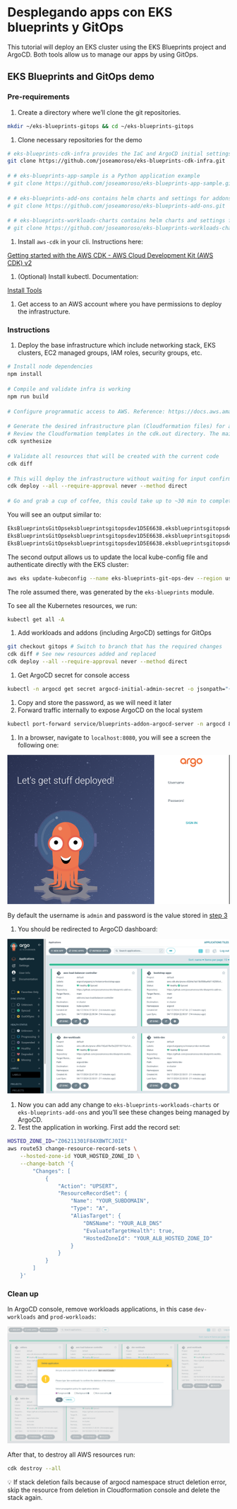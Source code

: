 # Desplegando apps con EKS blueprints y GitOps

This tutorial will deploy an EKS cluster using the EKS Blueprints project and ArgoCD. Both tools allow us to manage our apps by using GitOps.

## EKS Blueprints and GitOps demo

### Pre-requirements

1. Create a directory where we’ll clone the git repositories. 

```bash
mkdir ~/eks-blueprints-gitops && cd ~/eks-blueprints-gitops
```

1. Clone necessary repositories for the demo

```bash
# eks-blueprints-cdk-infra provides the IaC and ArgoCD initial settings
git clone https://github.com/joseamoroso/eks-blueprints-cdk-infra.git

# # eks-blueprints-app-sample is a Python application example  
# git clone https://github.com/joseamoroso/eks-blueprints-app-sample.git

# # eks-blueprints-add-ons contains helm charts and settings for addons
# git clone https://github.com/joseamoroso/eks-blueprints-add-ons.git

# # eks-blueprints-workloads-charts contains helm charts and settings for apps 
# git clone https://github.com/joseamoroso/eks-blueprints-workloads-charts.git
```

1. Install `aws-cdk` in your cli. Instructions here:

[Getting started with the AWS CDK - AWS Cloud Development Kit (AWS CDK) v2](https://docs.aws.amazon.com/cdk/v2/guide/getting_started.html#getting_started_install)

1. (Optional) Install kubectl. Documentation:

[Install Tools](https://kubernetes.io/docs/tasks/tools/)

1. Get access to an AWS account where you have permissions to deploy the infrastructure.

### Instructions

1. Deploy the base infrastructure which include networking stack, EKS clusters, EC2 managed groups, IAM roles, security groups, etc.

```bash
# Install node dependencies
npm install 

# Compile and validate infra is working
npm run build 

# Configure programmatic access to AWS. Reference: https://docs.aws.amazon.com/cdk/v2/guide/getting_started.html#getting_started_auth

# Generate the desired infrastructure plan (Cloudformation files) for all resources that will be created with the current code
# Review the Cloudformation templates in the cdk.out directory. The main template should have a name like EksBlueprintsGitOpsABCD1234.template.json
cdk synthesize 

# Validate all resources that will be created with the current code
cdk diff 

# This will deploy the infrastructure without waiting for input confirmation and skipping the changeset
cdk deploy --all --require-approval never --method direct 

# Go and grab a cup of coffee, this could take up to ~30 min to complete :)
```

You will see an output similar to:

```bash
EksBlueprintsGitOpseksblueprintsgitopsdev1D5E6638.eksblueprintsgitopsdevClusterNameC071968A = eks-blueprints-git-ops-dev
EksBlueprintsGitOpseksblueprintsgitopsdev1D5E6638.eksblueprintsgitopsdevConfigCommand94EDA04B = aws eks update-kubeconfig --name eks-blueprints-git-ops-dev --region us-east-1 --role-arn arn:aws:iam::xxxxxxxxxxx:role/EksBlueprintsGitOpseksblu-eksblueprintsgitopsdevAcc-2tygo8e3AHdL
EksBlueprintsGitOpseksblueprintsgitopsdev1D5E6638.eksblueprintsgitopsdevGetTokenCommand3C3907DD = aws eks get-token --cluster-name eks-blueprints-git-ops-dev --region us-east-1 --role-arn arn:aws:iam::xxxxxxxxxxx:role/EksBlueprintsGitOpseksblu-eksblueprintsgitopsdevAcc-2tygo8e3AHdL
```

The second output allows us to update the local kube-config file and authenticate directly with the EKS cluster:

```bash
aws eks update-kubeconfig --name eks-blueprints-git-ops-dev --region us-east-1 --role-arn arn:aws:iam::xxxxxxxxxxx:role/EksBlueprintsGitOpseksblu-eksblueprintsgitopsdevAcc-2tygo8e3AHdL
```

The role assumed there,  was generated by the `eks-blueprints` module.

To see all the Kubernetes resources, we run:

```bash
kubectl get all -A
```

1. Add workloads and addons (including ArgoCD) settings for GitOps

```bash
git checkout gitops # Switch to branch that has the required changes
cdk diff # See new resources added and replaced
cdk deploy --all --require-approval never --method direct
```

1. Get ArgoCD secret for console access

```bash
kubectl -n argocd get secret argocd-initial-admin-secret -o jsonpath="{.data.password}" | base64 -d
```

1. Copy and store the password, as we will need it later
2. Forward traffic internally to expose ArgoCD on the local system

```bash
kubectl port-forward service/blueprints-addon-argocd-server -n argocd 8080:443
```

1. In a browser, navigate to `localhost:8080`, you will see a screen the following one:

![argocd](./assets/argocd.png)

By default the username is `admin` and password is the value stored in [step 3](https://www.notion.so/Desplegando-apps-con-EKS-blueprints-y-GitOps-f5861cc6e29741ebaa4b13ac81bc7438?pvs=21)

1. You should be redirected to ArgoCD dashboard:

![argocd-dashboard](./assets/argocd-dashboard.png)

1. Now you can add any change to `eks-blueprints-workloads-charts` or `eks-blueprints-add-ons` and you’ll see these changes being managed by ArgoCD.
2. Test the application in working. First add the record set:

```bash
HOSTED_ZONE_ID="Z06211301F84XBWTCJ0IE"
aws route53 change-resource-record-sets \
    --hosted-zone-id YOUR_HOSTED_ZONE_ID \
    --change-batch '{
        "Changes": [
            {
                "Action": "UPSERT",
                "ResourceRecordSet": {
                    "Name": "YOUR_SUBDOMAIN",
                    "Type": "A",
                    "AliasTarget": {
                        "DNSName": "YOUR_ALB_DNS"
                        "EvaluateTargetHealth": true,
                        "HostedZoneId": "YOUR_ALB_HOSTED_ZONE_ID"
                    }
                }
            }
        ]
    }'
```

### Clean up

In ArgoCD console, remove workloads applications, in this case `dev-workloads` and `prod-workloads`:

![argocd-cleanup](./assets/argocd-cleanup.png)

After that, to destroy all AWS resources run:

```bash
cdk destroy --all
```

<aside>
💡 If stack deletion fails because of argocd namespace struct deletion error, skip the resource from deletion in Cloudformation console and delete the stack again.

</aside>
